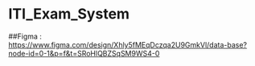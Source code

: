 # ITI_Exam_System

##Figma : 
https://www.figma.com/design/Xhly5fMEqDczqa2U9GmkVl/data-base?node-id=0-1&p=f&t=SRoHlQBZSqSM9WS4-0
